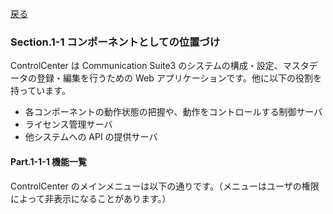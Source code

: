 
[戻る](README.md)

### Section.1-1 コンポーネントとしての位置づけ
ControlCenter は Communication Suite3 のシステムの構成・設定、マスタデータの登録・編集を行うための Web アプリケーションです。他に以下の役割を持っています。  

- 各コンポーネントの動作状態の把握や、動作をコントロールする制御サーバ
- ライセンス管理サーバ
- 他システムへの API の提供サーバ

#### Part.1-1-1 機能一覧
ControlCenter のメインメニューは以下の通りです。（メニューはユーザの権限によって非表示になることがあります。）
